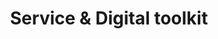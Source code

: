 ---
description: Comprehensive guides and resources for development practices
link: '/service-digital-toolkit/'
title: 'Service & Digital toolkit'
weight: 6
---
